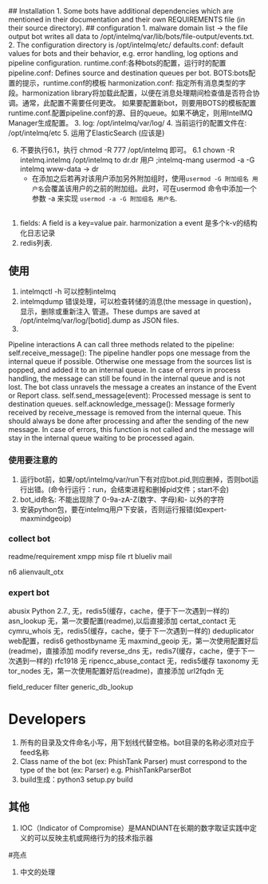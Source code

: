 <head><meta charset="UTF-8"></head>
## Installation
1. Some bots have additional dependencies which are mentioned in their documentation and their own REQUIREMENTS file (in their source directory).
## configuration
1. malware domain list ->   the file output bot writes all data to /opt/intelmq/var/lib/bots/file-output/events.txt.
2. The configuration directory is /opt/intelmq/etc/
   defaults.conf: default values for bots and their behavior, e.g. error handling, log options and pipeline configuration.
   runtime.conf:各种bots的配置，运行时的配置
   pipeline.conf: Defines source and destination queues per bot.
   BOTS:bots配置的提示，runtime.conf的模板
   harmonization.conf: 指定所有消息类型的字段。harmonization library将加载此配置，以便在消息处理期间检查值是否符合协调。通常，此配置不需要任何更改。
  如果要配置新bot，则要用BOTS的模板配置runtime.conf.配置pipeline.conf的源、目的queue。如果不确定，则用IntelMQ Manager生成配置。
3. log: /opt/intelmq/var/log/
4. 当前运行的配置文件在: /opt/intelmq/etc
5. 运用了ElasticSearch (应该是)

6. 不要执行6.1，执行 chmod -R 777 /opt/intelmq  即可。
  6.1  chown -R intelmq.intelmq /opt/intelmq to dr.dr 用户  ;intelmq-mang usermod -a -G intelmq www-data  -> dr
      * 在添加之后若再对该用户添加另外附加组时，使用`usermod -G 附加组名 用户名`会覆盖该用户的之前的附加组。此时，可在usermod 命令中添加一个参数 -a 来实现 `usermod -a -G 附加组名 用户名`.
##
1. fields: A field is a key=value pair.     harmonization
  a event 是多个k-v的结构化日志记录
2. redis列表.
## 使用
1. intelmqctl -h  可以控制intelmq
2. intelmqdump  错误处理，可以检查转储的消息(the message in question)，显示，删除或重新注入
管道。These dumps are saved at /opt/intelmq/var/log/[botid].dump as JSON files.
3.
Pipeline interactions
A can call three methods related to the pipeline:
self.receive_message(): The pipeline handler pops one message from the internal queue if possible. Otherwise one message from the sources list is popped, and added it to an internal queue. In case of errors in process handling, the message can still be found in the internal queue and is not lost. The bot class unravels the message a creates an instance of the Event or Report class.
self.send_message(event): Processed message is sent to destination queues.
self.acknowledge_message(): Message formerly received by receive_message is removed from the internal queue. This should always be done after processing and after the sending of the new message. In case of errors, this function is not called and the message will stay in the internal queue waiting to be processed again.
### 使用要注意的
1. 运行bot前，如果/opt/intelmq/var/run下有对应bot.pid,则应删掉，否则bot运行出错。(命令行运行：run，会结束进程和删掉pid文件；start不会)
2. bot_id命名: 不能出现除了 0-9a-zA-Z(数字、字母)和-  以外的字符
3. 安装python包，要在intelmq用户下安装，否则运行报错(如expert-maxmindgeoip)
### collect bot
readme/requirement
xmpp
misp
file
rt
blueliv
mail

n6
alienvault_otx

### expert bot
abusix        Python 2.7.,  无，redis5(缓存，cache，便于下一次遇到一样的)
asn_lookup      无，第一次要配置(readme),以后直接添加
certat_contact  无
cymru_whois     无，redis5(缓存，cache，便于下一次遇到一样的)
deduplicator    web配置，redis6
gethostbyname   无
maxmind_geoip  无，第一次使用配置好后(readme)，直接添加
modify
reverse_dns    无，redis7(缓存，cache，便于下一次遇到一样的)
rfc1918        无
ripencc_abuse_contact 无，redis5缓存
taxonomy      无
tor_nodes     无，第一次使用配置好后(readme)，直接添加
url2fqdn      无

field_reducer
filter
generic_db_lookup


# Developers
1. 所有的目录及文件命名小写，用下划线代替空格。bot目录的名称必须对应于feed名称
2. Class name of the bot (ex: PhishTank Parser) must correspond to the type of the bot (ex: Parser) e.g.  PhishTankParserBot
3. build生成：python3 setup.py build
## 其他
1. IOC（Indicator of Compromise）是MANDIANT在长期的数字取证实践中定义的可以反映主机或网络行为的技术指示器

#亮点
1. 中文的处理
